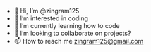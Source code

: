 - 👋 Hi, I’m @zingram125
- 👀 I’m interested in coding
- 🌱 I’m currently learning how to code
- 💞️ I’m looking to collaborate on projects?
- 📫 How to reach me zingram125@gmail.com

<!---
zingram125/zingram125 is a ✨ special ✨ repository because its `README.md` (this file) appears on your GitHub profile.
You can click the Preview link to take a look at your changes.
--->
